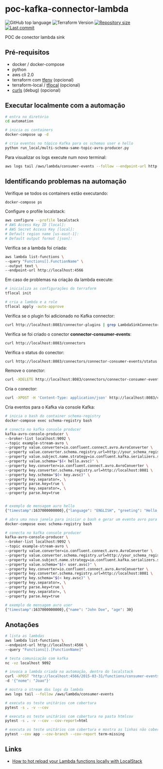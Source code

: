 # poc-kafka-connector-lambda
![GitHub top language](https://img.shields.io/github/languages/top/my-study-area/poc-kafka-connector-lambda)
![Terraform Version](https://img.shields.io/badge/Terraform-v1.6.4-blue.svg)
[![Repository size](https://img.shields.io/github/repo-size/my-study-area/poc-kafka-connector-lambda)](https://img.shields.io/github/repo-size/my-study-area/poc-kafka-connector-lambda)
[![Last commit](https://img.shields.io/github/last-commit/my-study-area/poc-kafka-connector-lambda)](https://github.com/my-study-area/poc-kafka-connector-lambda/commits/master)


POC de conector lambda sink

## Pré-requisitos
- docker / docker-compose
- python
- aws cli 2.0
- terraform com [tfenv](https://github.com/tfutils/tfenv) (opcional)
- terraform-local / [tflocal](https://docs.localstack.cloud/user-guide/integrations/terraform/#install-the-tflocal-wrapper-script) (opcional)
- [curls](https://curl.se/docs/manpage.html) (debug) (opcional)

## Executar localmente com a automação

```bash
# entra no diretório
cd automation

# inicia os containers
docker-compose up -d

# cria eventos no tópico Kafka para os schemas user e hello
python run_local/multi-schema-same-topic-avro-producer.py
```

Para visualizar os logs execute num novo terminal:
```bash
aws logs tail /aws/lambda/consumer-events --follow --endpoint-url http://localhost:4566
```

## Identificando problemas na automação
Verifique se todos os containers estão executando:
```bash
docker-compose ps
```

Configure o profile localstack:
```bash
aws configure --profile localstack
# AWS Access Key ID [local]:
# AWS Secret Access Key [local]:
# Default region name [us-east-1]:
# Default output format [json]:
```

Verifica se a lambda foi criada:
```bash
aws lambda list-functions \
--query "Functions[].FunctionName" \
--output text \
--endpoint-url http://localhost:4566
```

Em caso de problemas na criação da lambda execute:
```bash
# inicializa as configurações do terraform
tflocal init

# cria a lambda e a role
tflocal apply -auto-approve
```

Verifica se o plugin foi adicionado no Kafka connector:
```bash
curl http://localhost:8083/connector-plugins | grep LambdaSinkConnector
```

Verifica se foi criado o conector **connector-consumer-events**:
```bash
curl http://localhost:8083/connectors
```

Verifica o status do conector:
```bash
curl http://localhost:8083/connectors/connector-consumer-events/status
```

Remove o conector:
```bash
curl -XDELETE http://localhost:8083/connectors/connector-consumer-events

```
Cria o conector:
```bash
curl -XPOST -H 'Content-Type: application/json' http://localhost:8083/connectors -d @config/connector-localstack-avro.json
```

Cria eventos para o Kafka via console Kafka:
```bash
# inicia o bash do container schema-registry
docker-compose exec schema-registry bash

# conecta no kafka console producer
kafka-avro-console-producer \
--broker-list localhost:9092 \
--topic example-stream-avro \
--property value.converter=io.confluent.connect.avro.AvroConverter \
--property value.converter.schema.registry.url=http://your_schema_registry:8081 \
--property value.subject.name.strategy=io.confluent.kafka.serializers.subject.TopicRecordNameStrategy \
--property value.schema="$(< hello.avsc)" \
--property key.converter=io.confluent.connect.avro.AvroConverter \
--property key.converter.schema.registry.url=http://localhost:8081 \
--property key.schema="$(< key.avsc)" \
--property key.separator=, \
--property parse.key=true \
--property key.separator=, \
--property parse.key=true


# exemplo de mensagem avro hello
{"timestamp":1637000000000},{"language": "ENGLISH", "greeting": "Hello, World!"}

# abra uma nova janela para iniciar o bash e gerar um evento avro para user
docker-compose exec schema-registry bash

# conecta no kafka console producer
kafka-avro-console-producer \
--broker-list localhost:9092 \
--topic example-stream-avro \
--property value.converter=io.confluent.connect.avro.AvroConverter \
--property value.converter.schema.registry.url=http://your_schema_registry:8081 \
--property value.subject.name.strategy=io.confluent.kafka.serializers.subject.TopicRecordNameStrategy \
--property value.schema="$(< user.avsc)" \
--property key.converter=io.confluent.connect.avro.AvroConverter \
--property key.converter.schema.registry.url=http://localhost:8081 \
--property key.schema="$(< key.avsc)" \
--property key.separator=, \
--property parse.key=true \
--property key.separator=, \
--property parse.key=true

# exemplo de mensagem avro user
{"timestamp":1637000000000},{"name": "John Doe", "age": 30}
```

## Anotações
```bash
# lista as lambdas
aws lambda list-functions \
--endpoint-url http://localhost:4566 \
--query "Functions[].[FunctionName]"

# testa comunicação com kafka
nc -vz localhost 9092

# invoca a lambda criada na automação, dentro do localstack
curl -XPOST "http://localhost:4566/2015-03-31/functions/consumer-events/invocations" \
-d '{"nome": "Joao"}'

# mostra o stream dos logs da lambda
aws logs tail --follow /aws/lambda/consumer-events

# executa os teste unitários com cobertura
pytest -s . -v --cov

# executa os teste unitários com cobertura na pasta htmlcov
pytest -s . -v --cov --cov-report=html

# executa os teste unitários com cobertura e mostra as linhas não cobertas
pytest --cov app --cov-branch --cov-report term-missing
```

## Links
- [How to hot reload your Lambda functions locally with LocalStack](https://www.youtube.com/watch?v=DFS3CnB-Z0k&ab_channel=LocalStack)
